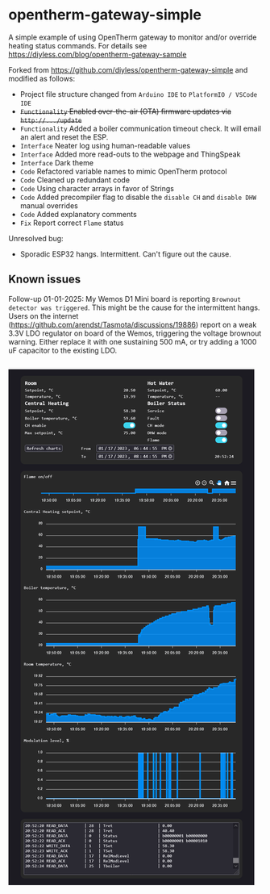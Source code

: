 # opentherm-gateway-simple

A simple example of using OpenTherm gateway to monitor and/or override heating status commands.
For details see https://diyless.com/blog/opentherm-gateway-sample

Forked from https://github.com/diyless/opentherm-gateway-simple and modified as follows:

* Project file structure changed from `Arduino IDE` to `PlatformIO / VSCode IDE`
* ~~`Functionality` Enabled over-the-air (OTA) firmware updates via `http://.../update`~~
* `Functionality` Added a boiler communication timeout check. It will email an alert and reset the ESP.
* `Interface` Neater log using human-readable values
* `Interface` Added more read-outs to the webpage and ThingSpeak
* `Interface` Dark theme
* `Code` Refactored variable names to mimic OpenTherm protocol
* `Code` Cleaned up redundant code
* `Code` Using character arrays in favor of Strings
* `Code` Added precompiler flag to disable the `disable CH` and `disable DHW` manual overrides
* `Code` Added explanatory comments
* `Fix` Report correct `Flame` status

Unresolved bug:
* Sporadic ESP32 hangs. Intermittent. Can't figure out the cause.

## Known issues

Follow-up 01-01-2025: My Wemos D1 Mini board is reporting `Brownout detector
was triggered`. This might be the cause for the intermittent hangs. Users on the
internet (https://github.com/arendst/Tasmota/discussions/19886) report on a weak
3.3V LDO regulator on board of the Wemos, triggering the voltage brownout
warning. Either replace it with one sustaining 500 mA, or try adding a 1000 uF
capacitor to the existing LDO.

##

![screenshot](./images/screenshot.png)
